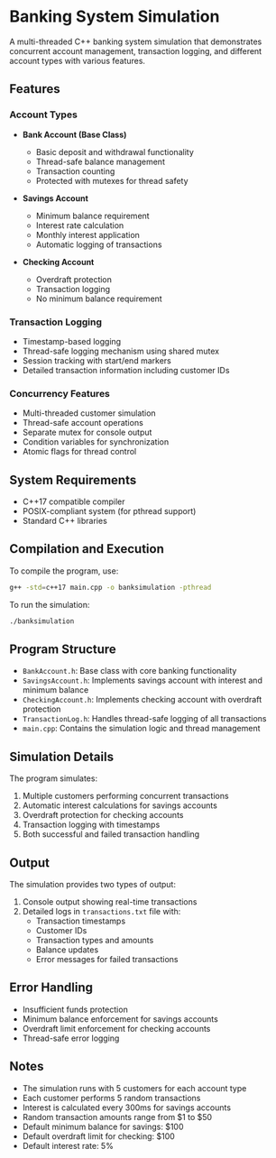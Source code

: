 # Banking System Simulation

A multi-threaded C++ banking system simulation that demonstrates concurrent account management, transaction logging, and different account types with various features.

## Features

### Account Types
- **Bank Account (Base Class)**
  - Basic deposit and withdrawal functionality
  - Thread-safe balance management
  - Transaction counting
  - Protected with mutexes for thread safety

- **Savings Account**
  - Minimum balance requirement
  - Interest rate calculation
  - Monthly interest application
  - Automatic logging of transactions

- **Checking Account**
  - Overdraft protection
  - Transaction logging
  - No minimum balance requirement

### Transaction Logging
- Timestamp-based logging
- Thread-safe logging mechanism using shared mutex
- Session tracking with start/end markers
- Detailed transaction information including customer IDs

### Concurrency Features
- Multi-threaded customer simulation
- Thread-safe account operations
- Separate mutex for console output
- Condition variables for synchronization
- Atomic flags for thread control

## System Requirements

- C++17 compatible compiler
- POSIX-compliant system (for pthread support)
- Standard C++ libraries

## Compilation and Execution

To compile the program, use:
```bash
g++ -std=c++17 main.cpp -o banksimulation -pthread
```

To run the simulation:
```bash
./banksimulation
```

## Program Structure

- `BankAccount.h`: Base class with core banking functionality
- `SavingsAccount.h`: Implements savings account with interest and minimum balance
- `CheckingAccount.h`: Implements checking account with overdraft protection
- `TransactionLog.h`: Handles thread-safe logging of all transactions
- `main.cpp`: Contains the simulation logic and thread management

## Simulation Details

The program simulates:
1. Multiple customers performing concurrent transactions
2. Automatic interest calculations for savings accounts
3. Overdraft protection for checking accounts
4. Transaction logging with timestamps
5. Both successful and failed transaction handling

## Output

The simulation provides two types of output:
1. Console output showing real-time transactions
2. Detailed logs in `transactions.txt` file with:
   - Transaction timestamps
   - Customer IDs
   - Transaction types and amounts
   - Balance updates
   - Error messages for failed transactions

## Error Handling

- Insufficient funds protection
- Minimum balance enforcement for savings accounts
- Overdraft limit enforcement for checking accounts
- Thread-safe error logging

## Notes

- The simulation runs with 5 customers for each account type
- Each customer performs 5 random transactions
- Interest is calculated every 300ms for savings accounts
- Random transaction amounts range from $1 to $50
- Default minimum balance for savings: $100
- Default overdraft limit for checking: $100
- Default interest rate: 5%